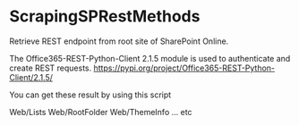 # ScrapingSPRestMethods
Retrieve REST endpoint from root site of SharePoint Online.  

The Office365-REST-Python-Client 2.1.5 module is used to authenticate and create REST requests.
https://pypi.org/project/Office365-REST-Python-Client/2.1.5/

You can get these result by using this script


Web/Lists
Web/RootFolder
Web/ThemeInfo
... etc
